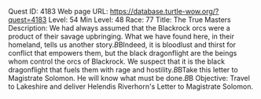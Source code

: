 Quest ID: 4183
Web page URL: https://database.turtle-wow.org/?quest=4183
Level: 54
Min Level: 48
Race: 77
Title: The True Masters
Description: We had always assumed that the Blackrock orcs were a product of their savage upbringing. What we have found here, in their homeland, tells us another story.$B$BIndeed, it is bloodlust and thirst for conflict that empowers them, but the black dragonflight are the beings whom control the orcs of Blackrock. We suspect that it is the black dragonflight that fuels them with rage and hostility.$B$BTake this letter to Magistrate Solomon. He will know what must be done.$B$B<Helendis hands you a sealed letter.>
Objective: Travel to Lakeshire and deliver Helendis Riverhorn's Letter to Magistrate Solomon. 

